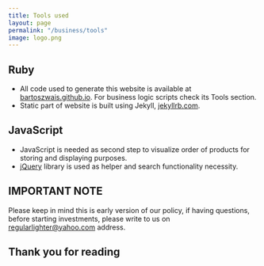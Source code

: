 ```yaml
---
title: Tools used
layout: page
permalink: "/business/tools"
image: logo.png
---
```


## Ruby 
- All code used to generate this website is available at [bartoszwais.github.io](https://github.com/bartoszwais/bartoszwais.github.io). For business logic scripts check its Tools section.
- Static part of website is built using Jekyll, [jekyllrb.com](https://jekyllrb.com/).

## JavaScript
- JavaScript is needed as second step to visualize order of products for storing and displaying purposes.
- [jQuery](https://jquery.com/) library is used as helper and search functionality necessity.


## IMPORTANT NOTE
Please keep in mind this is early version of our policy, if having questions, before starting investments, please write to us on [regularlighter@yahoo.com](mailto:regularlighter@yahoo.com) address.

## Thank you for reading